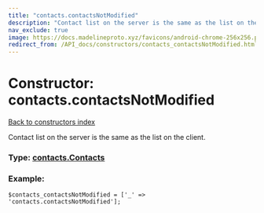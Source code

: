 ```yaml
---
title: "contacts.contactsNotModified"
description: "Contact list on the server is the same as the list on the client."
nav_exclude: true
image: https://docs.madelineproto.xyz/favicons/android-chrome-256x256.png
redirect_from: /API_docs/constructors/contacts_contactsNotModified.html
---
```

# Constructor: contacts.contactsNotModified  
[Back to constructors index](/API_docs/constructors/index.html)



Contact list on the server is the same as the list on the client.




### Type: [contacts.Contacts](/API_docs/types/contacts.Contacts.html)


### Example:

```
$contacts_contactsNotModified = ['_' => 'contacts.contactsNotModified'];
```  
